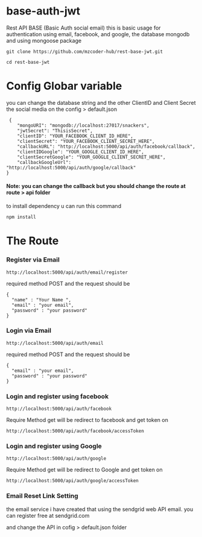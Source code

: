 # base-auth-jwt
Rest API BASE (Basic Auth social email) this is basic usage for authentication using email, facebook, and google, the database mongodb and using mongoose package

```git clone https://github.com/mzcoder-hub/rest-base-jwt.git```

```cd rest-base-jwt```

# Config Globar variable
you can change the database string and the other ClientID and Client Secret the social media on the config > default.json
```
 {
	"mongoURI": "mongodb://localhost:27017/snackers",
	"jwtSecret": "ThisisSecret",
	"clientID": "YOUR_FACEBOOK_CLIENT_ID_HERE",
	"clientSecret": "YOUR_FACEBOOK_CLIENT_SECRET_HERE",
	"callbackURL": "http://localhost:5000/api/auth/facebook/callback",
	"clientIDGoogle": "YOUR_GOOGLE_CLIENT_ID_HERE",
	"clientSecretGoogle": "YOUR_GOOGLE_CLIENT_SECRET_HERE",
	"callbackGoogleUrl": "http://localhost:5000/api/auth/google/callback"
}
```
#### Note: you can change the callback but you should change the route at route > api folder ####

to install dependency u can run this command

```npm install```

# The Route
### Register via Email

``` http://localhost:5000/api/auth/email/register ```

required method POST and the request should be 

``` 
{
  "name" : "Your Name ",
  "email" : "your email",
  "password" : "your password"
}
```

### Login via Email

``` http://localhost:5000/api/auth/email ```

required method POST and the request should be 

``` 
{
  "email" : "your email",
  "password" : "your password"
}
```

### Login and register using facebook

``` http://localhost:5000/api/auth/facebook ```

Require Method get will be redirect to facebook and get token on

``` http://localhost:5000/api/auth/facebook/accessToken ```

### Login and register using Google

``` http://localhost:5000/api/auth/google ```

Require Method get will be redirect to Google and get token on

``` http://localhost:5000/api/auth/google/accessToken ```

### Email Reset Link Setting ###
the email service i have created that using the sendgrid web API email. you can register free at sendgrid.com

and change the API in cofig > default.json folder
